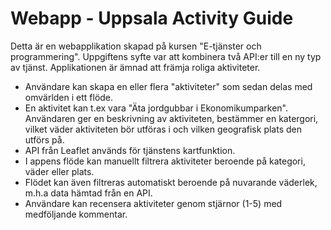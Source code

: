 # Webapp - Uppsala Activity Guide

Detta är en webapplikation skapad på kursen "E-tjänster och programmering". Uppgiftens syfte var att kombinera två API:er till en ny typ av tjänst. Applikationen är ämnad att främja roliga aktiviteter.

- Användare kan skapa en eller flera "aktiviteter" som sedan delas med omvärlden i ett flöde. 
- En aktivitet kan t.ex vara "Äta jordgubbar i Ekonomikumparken". Användaren ger en beskrivning av aktiviteten, bestämmer en katergori, vilket väder aktiviteten bör utföras i och vilken geografisk plats den utförs på.
- API från Leaflet används för tjänstens kartfunktion.
- I appens flöde kan manuellt filtrera aktiviteter beroende på kategori, väder eller plats. 
- Flödet kan även filtreras automatiskt beroende på nuvarande väderlek, m.h.a data hämtad från en API.
- Användare kan recensera aktiviteter genom stjärnor (1-5) med medföljande kommentar.
